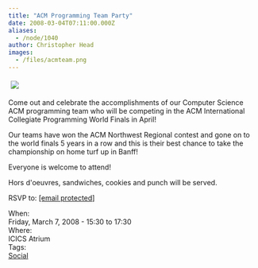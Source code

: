 ```yaml
---
title: "ACM Programming Team Party"
date: 2008-03-04T07:11:00.000Z
aliases:
  - /node/1040
author: Christopher Head
images:
  - /files/acmteam.png
---
```


<div class="field field-name-body field-type-text-with-summary field-label-hidden"><div class="field-items"><div class="field-item even"><p><img src="/files/acmteam.png" vspace="5" hspace="5"></p>
<p>Come out and celebrate the accomplishments of our Computer Science ACM programming team who will be competing in the ACM International Collegiate Programming World Finals in April!</p>
<p>Our teams have won the ACM Northwest Regional contest and gone on to the world finals 5 years in a row and this is their best chance to take the championship on home turf up in Banff!</p>
<p>Everyone is welcome to attend!</p>
<p>Hors d&apos;oeuvres, sandwiches, cookies and punch will be served.</p>
<p>RSVP to: <a href="/cdn-cgi/l/email-protection#600c190f0e130d2003134e1502034e0301"><span class="__cf_email__" data-cfemail="18746177766b75587b6b366d7a7b367b79">[email&#xA0;protected]</span></a></p>
</div></div></div><div class="field field-name-field-dates field-type-datetime field-label-above"><div class="field-label">When:&#xA0;</div><div class="field-items"><div class="field-item even"><span class="date-display-single">Friday, March 7, 2008 - <span class="date-display-range"><span class="date-display-start">15:30</span> to <span class="date-display-end">17:30</span></span></span></div></div></div><div class="field field-name-field-location field-type-text field-label-above"><div class="field-label">Where:&#xA0;</div><div class="field-items"><div class="field-item even">ICICS Atrium</div></div></div>    <footer>
    <div class="field field-name-field-tags field-type-taxonomy-term-reference field-label-above"><div class="field-label">Tags:&#xA0;</div><div class="field-items"><div class="field-item even"><a href="/social">Social</a></div></div></div>      </footer>
